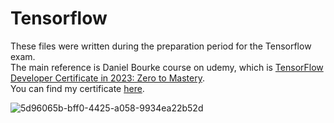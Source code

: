 # Tensorflow
These files were written during the preparation period for the Tensorflow exam.<br>
The main reference is Daniel Bourke course on udemy, which is <a href="[/about/about_team.htm](https://www.udemy.com/course/tensorflow-developer-certificate-machine-learning-zero-to-mastery/)https://www.udemy.com/course/tensorflow-developer-certificate-machine-learning-zero-to-mastery/">TensorFlow Developer Certificate in 2023: Zero to Mastery</a>. <br>
You can find my certificate <a href="[/about/about_team.htm](https://www.credential.net/51a2ba45-9da0-45ec-80b5-8676a93573d0#gs.5u15kg)https://www.credential.net/51a2ba45-9da0-45ec-80b5-8676a93573d0#gs.5u15kg">here</a>.<br>

![5d96065b-bff0-4425-a058-9934ea22b52d](https://github.com/moayyad16/Tensorflow/assets/93573570/a93475e3-b437-4ef8-9c31-b01c4207b4c6)

